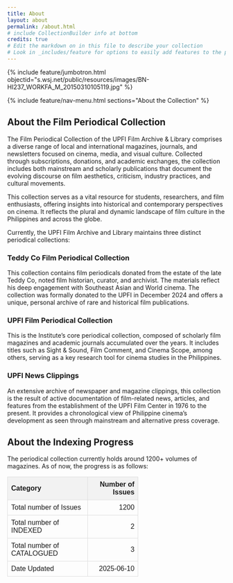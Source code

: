 ```yaml
---
title: About
layout: about
permalink: /about.html
# include CollectionBuilder info at bottom
credits: true
# Edit the markdown on in this file to describe your collection
# Look in _includes/feature for options to easily add features to the page
---
```


{% include feature/jumbotron.html objectid="s.wsj.net/public/resources/images/BN-HI237_WORKFA_M_20150310105119.jpg" %}

{% include feature/nav-menu.html sections="About the Collection" %}

## About the Film Periodical Collection

The Film Periodical Collection of the UPFI Film Archive & Library comprises a diverse range of local and international magazines, journals, and newsletters focused on cinema, media, and visual culture. Collected through subscriptions, donations, and academic exchanges, the collection includes both mainstream and scholarly publications that document the evolving discourse on film aesthetics, criticism, industry practices, and cultural movements.

This collection serves as a vital resource for students, researchers, and film enthusiasts, offering insights into historical and contemporary perspectives on cinema. It reflects the plural and dynamic landscape of film culture in the Philippines and across the globe.

Currently, the UPFI Film Archive and Library maintains three distinct periodical collections:

### Teddy Co Film Periodical Collection
This collection contains film periodicals donated from the estate of the late Teddy Co, noted film historian, curator, and archivist. The materials reflect his deep engagement with Southeast Asian and World cinema. The collection was formally donated to the UPFI in December 2024 and offers a unique, personal archive of rare and historical film publications.

### UPFI Film Periodical Collection
This is the Institute’s core periodical collection, composed of scholarly film magazines and academic journals accumulated over the years. It includes titles such as Sight & Sound, Film Comment, and Cinema Scope, among others, serving as a key research tool for cinema studies in the Philippines.

### UPFI News Clippings
An extensive archive of newspaper and magazine clippings, this collection is the result of active documentation of film-related news, articles, and features from the establishment of the UPFI Film Center in 1976 to the present. It provides a chronological view of Philippine cinema’s development as seen through mainstream and alternative press coverage.

## About the Indexing Progress

The periodical collection currently holds around 1200+ volumes of magazines. As of now, the progress is as follows: 
<table style="width: 60%; border-collapse: collapse; font-family: sans-serif;">
  <thead>
    <tr style="background-color: #f2f2f2;">
      <th style="border: 1px solid #ddd; padding: 8px; text-align: left;">Category</th>
      <th style="border: 1px solid #ddd; padding: 8px; text-align: right;">Number of Issues</th>
    </tr>
  </thead>
  <tbody>
    <tr>
      <td style="border: 1px solid #ddd; padding: 8px;">Total number of Issues</td>
      <td style="border: 1px solid #ddd; padding: 8px; text-align: right;">1200</td>
    </tr>
    <tr>
      <td style="border: 1px solid #ddd; padding: 8px;">Total number of INDEXED</td>
      <td style="border: 1px solid #ddd; padding: 8px; text-align: right;">2</td>
    </tr>
    <tr>
      <td style="border: 1px solid #ddd; padding: 8px;">Total number of CATALOGUED</td>
      <td style="border: 1px solid #ddd; padding: 8px; text-align: right;">3</td>
    </tr>
    <tr>
      <td style="border: 1px solid #ddd; padding: 8px;">Date Updated</td>
      <td style="border: 1px solid #ddd; padding: 8px; text-align: right;">2025-06-10</td>
    </tr>
  </tbody>
</table>


<!-- IMPORTANT!!! DELETE this comment and the include below when you are finished editing this page for your collection. The include below introduces about page features. They will show up on your collection's about page until you delete it.  -->

